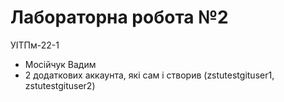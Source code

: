 # Лабораторна робота №2
УІТПм-22-1

* Мосійчук Вадим
* 2 додаткових аккаунта, які сам і створив (zstutestgituser1, zstutestgituser2)
